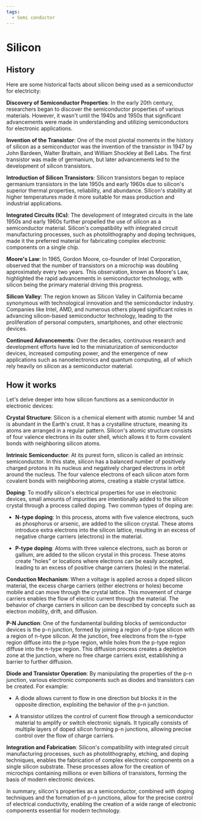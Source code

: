 ```yaml
---
tags:
  - Semi conductor
---
```


<head>
    <meta charset="UTF-8">
    <meta name="viewport" content="width=device-width, initial-scale=1.0">
    <meta name="description" content="Welcome to ac-electricity! Here you will learn more about electricity, the different components used to make an electrical circuit as well as their features and use cases.">
    <meta name="keywords" content="alexis carbillet, carbillet, electricity, capacitors, conductors, diodes, electronic, energy source, hardware, home appliances, inductors, insulators, resistors, semi-conductors">
    <meta name="author" content="Alexis Carbillet ">
</head>

# Silicon

## History

Here are some historical facts about silicon being used as a semiconductor for electricity:

**Discovery of Semiconductor Properties**: In the early 20th century, researchers began to discover the semiconductor properties of various materials. However, it wasn't until the 1940s and 1950s that significant advancements were made in understanding and utilizing semiconductors for electronic applications.

**Invention of the Transistor**: One of the most pivotal moments in the history of silicon as a semiconductor was the invention of the transistor in 1947 by John Bardeen, Walter Brattain, and William Shockley at Bell Labs. The first transistor was made of germanium, but later advancements led to the development of silicon transistors.

**Introduction of Silicon Transistors**: Silicon transistors began to replace germanium transistors in the late 1950s and early 1960s due to silicon's superior thermal properties, reliability, and abundance. Silicon's stability at higher temperatures made it more suitable for mass production and industrial applications.

**Integrated Circuits (ICs)**: The development of integrated circuits in the late 1950s and early 1960s further propelled the use of silicon as a semiconductor material. Silicon's compatibility with integrated circuit manufacturing processes, such as photolithography and doping techniques, made it the preferred material for fabricating complex electronic components on a single chip.

**Moore's Law**: In 1965, Gordon Moore, co-founder of Intel Corporation, observed that the number of transistors on a microchip was doubling approximately every two years. This observation, known as Moore's Law, highlighted the rapid advancements in semiconductor technology, with silicon being the primary material driving this progress.

**Silicon Valley**: The region known as Silicon Valley in California became synonymous with technological innovation and the semiconductor industry. Companies like Intel, AMD, and numerous others played significant roles in advancing silicon-based semiconductor technology, leading to the proliferation of personal computers, smartphones, and other electronic devices.

**Continued Advancements**: Over the decades, continuous research and development efforts have led to the miniaturization of semiconductor devices, increased computing power, and the emergence of new applications such as nanoelectronics and quantum computing, all of which rely heavily on silicon as a semiconductor material.

## How it works

Let's delve deeper into how silicon functions as a semiconductor in electronic devices:

**Crystal Structure**: Silicon is a chemical element with atomic number 14 and is abundant in the Earth's crust. It has a crystalline structure, meaning its atoms are arranged in a regular pattern. Silicon's atomic structure consists of four valence electrons in its outer shell, which allows it to form covalent bonds with neighboring silicon atoms.

**Intrinsic Semiconductor**: At its purest form, silicon is called an intrinsic semiconductor. In this state, silicon has a balanced number of positively charged protons in its nucleus and negatively charged electrons in orbit around the nucleus. The four valence electrons of each silicon atom form covalent bonds with neighboring atoms, creating a stable crystal lattice.

**Doping**: To modify silicon's electrical properties for use in electronic devices, small amounts of impurities are intentionally added to the silicon crystal through a process called doping. Two common types of doping are:

   - **N-type doping**: In this process, atoms with five valence electrons, such as phosphorus or arsenic, are added to the silicon crystal. These atoms introduce extra electrons into the silicon lattice, resulting in an excess of negative charge carriers (electrons) in the material.

   - **P-type doping**: Atoms with three valence electrons, such as boron or gallium, are added to the silicon crystal in this process. These atoms create "holes" or locations where electrons can be easily accepted, leading to an excess of positive charge carriers (holes) in the material.

**Conduction Mechanism**: When a voltage is applied across a doped silicon material, the excess charge carriers (either electrons or holes) become mobile and can move through the crystal lattice. This movement of charge carriers enables the flow of electric current through the material. The behavior of charge carriers in silicon can be described by concepts such as electron mobility, drift, and diffusion.

**P-N Junction**: One of the fundamental building blocks of semiconductor devices is the p-n junction, formed by joining a region of p-type silicon with a region of n-type silicon. At the junction, free electrons from the n-type region diffuse into the p-type region, while holes from the p-type region diffuse into the n-type region. This diffusion process creates a depletion zone at the junction, where no free charge carriers exist, establishing a barrier to further diffusion.

**Diode and Transistor Operation**: By manipulating the properties of the p-n junction, various electronic components such as diodes and transistors can be created. For example:

   - A diode allows current to flow in one direction but blocks it in the opposite direction, exploiting the behavior of the p-n junction.

   - A transistor utilizes the control of current flow through a semiconductor material to amplify or switch electronic signals. It typically consists of multiple layers of doped silicon forming p-n junctions, allowing precise control over the flow of charge carriers.

**Integration and Fabrication**: Silicon's compatibility with integrated circuit manufacturing processes, such as photolithography, etching, and doping techniques, enables the fabrication of complex electronic components on a single silicon substrate. These processes allow for the creation of microchips containing millions or even billions of transistors, forming the basis of modern electronic devices.

In summary, silicon's properties as a semiconductor, combined with doping techniques and the formation of p-n junctions, allow for the precise control of electrical conductivity, enabling the creation of a wide range of electronic components essential for modern technology.